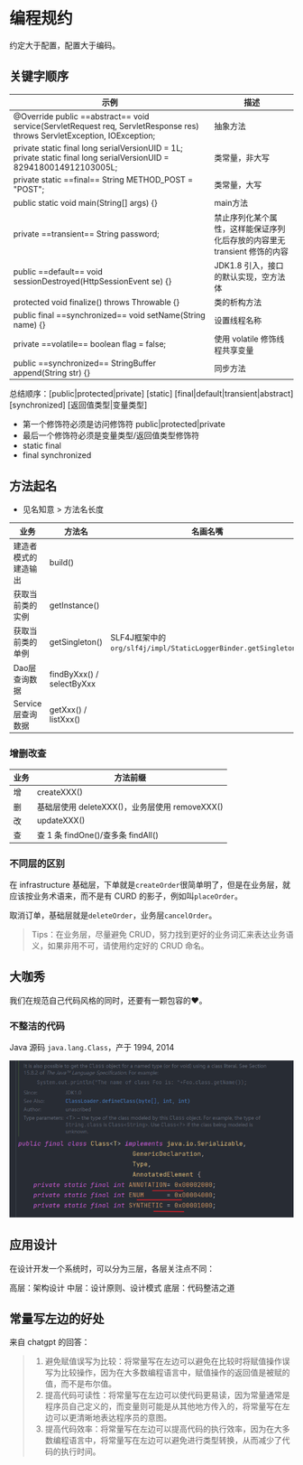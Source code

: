 # 编程规约


约定大于配置，配置大于编码。

## 关键字顺序

| 示例                                                         | 描述                                                         |
| ------------------------------------------------------------ | ------------------------------------------------------------ |
| @Override public ==abstract== void service(ServletRequest req, ServletResponse res)         throws ServletException, IOException; | 抽象方法                                                     |
| private static final long serialVersionUID = 1L;<br />private static final long serialVersionUID = 8294180014912103005L; | 类常量，非大写                                               |
| private static ==final== String METHOD_POST = "POST";        | 类常量，大写                                                 |
| public static void main(String[] args) {}                    | main方法                                                     |
| private ==transient== String password;                       | 禁止序列化某个属性，这样能保证序列化后存放的内容里无 transient 修饰的内容 |
| public ==default== void sessionDestroyed(HttpSessionEvent se) {} | JDK1.8 引入，接口的默认实现，空方法体                        |
| protected void finalize() throws Throwable {}                | 类的析构方法                                                 |
| public final ==synchronized== void setName(String name) {}   | 设置线程名称                                                 |
| private ==volatile== boolean flag = false;                   | 使用 volatile 修饰线程共享变量                               |
| public ==synchronized== StringBuffer append(String str) {}   | 同步方法                                                     |

总结顺序：[public|protected|private] [static] [final|default|transient|abstract] [synchronized] [返回值类型|变量类型]

- 第一个修饰符必须是访问修饰符 public|protected|private
- 最后一个修饰符必须是变量类型/返回值类型修饰符
- static final
- final synchronized

## 方法起名

- 见名知意 > 方法名长度

| 业务                 | 方法名                    | 名画名嘴                                                     |
| -------------------- | ------------------------- | ------------------------------------------------------------ |
| 建造者模式的建造输出 | build()                   |                                                              |
| 获取当前类的实例     | getInstance()             |                                                              |
| 获取当前类的单例     | getSingleton()            | SLF4J框架中的`org/slf4j/impl/StaticLoggerBinder.getSingleton()` |
| Dao层查询数据        | findByXxx() / selectByXxx |                                                              |
| Service层查询数据    | getXxx() / listXxx()      |                                                              |

### 增删改查

|业务|方法前缀|
|-|-|
|增|createXXX()|
|删|基础层使用 deleteXXX()，业务层使用 removeXXX()|
|改|updateXXX()|
|查|查 1 条 findOne()/查多条 findAll()|

### 不同层的区别

在 infrastructure 基础层，下单就是`createOrder`很简单明了，但是在业务层，就应该按业务术语来，而不是有 CURD 的影子，例如叫`placeOrder`。

取消订单，基础层就是`deleteOrder`，业务层`cancelOrder`。

> Tips：在业务层，尽量避免 CRUD，努力找到更好的业务词汇来表达业务语义，如果非用不可，请使用约定好的 CRUD 命名。

## 大咖秀

我们在规范自己代码风格的同时，还要有一颗包容的♥。

### 不整洁的代码

Java 源码 `java.lang.Class`，产于 1994, 2014

![image-20220907202327995](/images/image-20220907202327995.png)

## 应用设计

在设计开发一个系统时，可以分为三层，各层关注点不同：

高层：架构设计
中层：设计原则、设计模式
底层：代码整洁之道

## 常量写左边的好处

来自 chatgpt 的回答：

> 1. 避免赋值误写为比较：将常量写在左边可以避免在比较时将赋值操作误写为比较操作，因为在大多数编程语言中，赋值操作的返回值是被赋的值，而不是布尔值。
> 2. 提高代码可读性：将常量写在左边可以使代码更易读，因为常量通常是程序员自己定义的，而变量则可能是从其他地方传入的，将常量写在左边可以更清晰地表达程序员的意图。
> 3. 提高代码效率：将常量写在左边可以提高代码的执行效率，因为在大多数编程语言中，将常量写在左边可以避免进行类型转换，从而减少了代码的执行时间。

